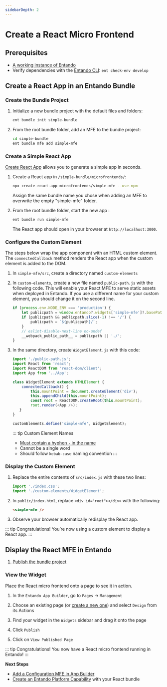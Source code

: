 ```yaml
---
sidebarDepth: 2
---
```


# Create a React Micro Frontend

## Prerequisites
- [A working instance of Entando](../../../docs/getting-started/)
- Verify dependencies with the [Entando CLI](../../../docs/getting-started/entando-cli.md#check-the-environment): `ent check-env develop`

## Create a React App in an Entando Bundle

### Create the Bundle Project

1. Initialize a new bundle project with the default files and folders:
   ``` sh
   ent bundle init simple-bundle
   ```

2. From the root bundle folder, add an MFE to the bundle project:
   ``` sh
   cd simple-bundle
   ent bundle mfe add simple-mfe
   ```
### Create a Simple React App

[Create React App](https://create-react-app.dev/) allows you to generate a simple app in seconds. 

1. Create a React app in `/simple-bundle/microfrontends/`: 
   ``` bash
   npx create-react-app microfrontends/simple-mfe --use-npm
   ```
   Assign the same bundle name you chose when adding an MFE to overwrite the empty "simple-mfe" folder.

2. From the root bundle folder, start the new app :
   ``` bash
   ent bundle run simple-mfe
   ```
   The React app should open in your browser at `http://localhost:3000`.

### Configure the Custom Element

The steps below wrap the app component with an HTML custom element. The `connectedCallback` method renders the React app when the custom element is added to the DOM.

1. In `simple-mfe/src`, create a directory named `custom-elements`

2. In `custom-elements`, create a new file named `public-path.js` with the following code. This will enable your React MFE to serve static assets when deployed in Entando. If you use a different name for your custom element, you should change it on the second line.
   ``` js
   if (process.env.NODE_ENV === 'production') {
       let publicpath = window.entando?.widgets['simple-mfe']?.basePath;
       if (publicpath && publicpath.slice(-1) !== '/') {
           publicpath = `${publicpath}/`;
       }
       // eslint-disable-next-line no-undef
       __webpack_public_path__ = publicpath || './';
   }
   ```

3. In the same directory, create `WidgetElement.js` with this code:
   ``` js
   import './public-path.js';
   import React from 'react';
   import ReactDOM from 'react-dom/client';
   import App from '../App';
   
   class WidgetElement extends HTMLElement {
       connectedCallback() {
           this.mountPoint = document.createElement('div');
           this.appendChild(this.mountPoint);
           const root = ReactDOM.createRoot(this.mountPoint);
           root.render(<App />);
      }
   }
   
   customElements.define('simple-mfe', WidgetElement);
   ```

   ::: tip Custom Element Names

   - [Must contain a hyphen `-` in the name](https://stackoverflow.com/questions/22545621/do-custom-elements-require-a-dash-in-their-name)
   - Cannot be a single word
   - Should follow `kebab-case` naming convention
   :::

### Display the Custom Element

1. Replace the entire contents of `src/index.js` with these two lines: 
   ``` js
   import './index.css';
   import './custom-elements/WidgetElement';
   ```

2. In `public/index.html`, replace `<div id="root"></div>` with the following:
   ``` html
   <simple-mfe />
   ```

3. Observe your browser automatically redisplay the React app.

::: tip Congratulations!
You’re now using a custom element to display a React app.
:::

## Display the React MFE in Entando

1. [Publish the bundle project](../pb/publish-project-bundle.md)

### View the Widget

Place the React micro frontend onto a page to see it in action.

1. In the `Entando App Builder`, go to `Pages` → `Management` 

2. Choose an existing page (or [create a new one](../../compose/page-management.md#create-a-page)) and select `Design` from its Actions

3. Find your widget in the `Widgets` sidebar and drag it onto the page

4. Click `Publish`

5. Click on `View Published Page`

::: tip Congratulations!
You now have a React micro frontend running in Entando!
:::

**Next Steps**
* [Add a Configuration MFE in App Builder](widget-configuration.md)
* [Create an Entando Platform Capability](epc.md) with your React bundle